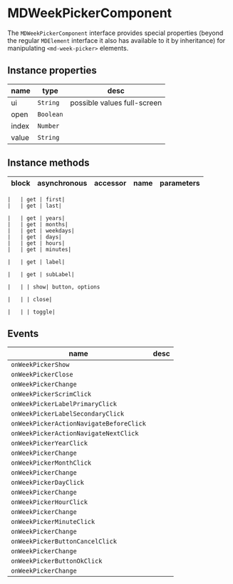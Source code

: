 # MDWeekPickerComponent
The `MDWeekPickerComponent` interface provides special properties (beyond the regular `MDElement` interface it also has available to it by inheritance) for manipulating `<md-week-picker>` elements.

## Instance properties

name|type|desc
---|---|---
ui|`String`|possible values full-screen
open|`Boolean`|
index|`Number`|
value|`String`|

## Instance methods

block| asynchronous | accessor| name| parameters
---| --- | ---| ---| ---

    |   | get | first| 
    |   | get | last| 

    |   | get | years| 
    |   | get | months| 
    |   | get | weekdays| 
    |   | get | days| 
    |   | get | hours| 
    |   | get | minutes| 

    |   | get | label| 

    |   | get | subLabel| 

    |   | | show| button, options

    |   | | close| 

    |   | | toggle| 

## Events

name|desc
---|---
`onWeekPickerShow`|
`onWeekPickerClose`|
`onWeekPickerChange`|
`onWeekPickerScrimClick`|
`onWeekPickerLabelPrimaryClick`|
`onWeekPickerLabelSecondaryClick`|
`onWeekPickerActionNavigateBeforeClick`|
`onWeekPickerActionNavigateNextClick`|
`onWeekPickerYearClick`|
`onWeekPickerChange`|
`onWeekPickerMonthClick`|
`onWeekPickerChange`|
`onWeekPickerDayClick`|
`onWeekPickerChange`|
`onWeekPickerHourClick`|
`onWeekPickerChange`|
`onWeekPickerMinuteClick`|
`onWeekPickerChange`|
`onWeekPickerButtonCancelClick`|
`onWeekPickerChange`|
`onWeekPickerButtonOkClick`|
`onWeekPickerChange`|
